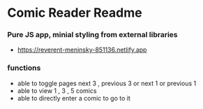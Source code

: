 # Comic Reader Readme

### Pure JS app, minial styling from external libraries
- https://reverent-meninsky-851136.netlify.app
### functions
- able to toggle pages next 3 , previous 3 or next 1 or previous 1
- able to view 1 , 3 , 5 comics 
- able to directly enter a comic to go to it

